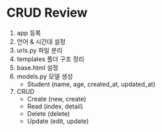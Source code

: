 # CRUD Review

1. app 등록
2. 언어 & 시간대 설정
3. urls.py 파일 분리
4. templates 폴더 구조 정리
5. base.html 설정
6. models.py 모델 생성
    - Student (name, age, created_at, updated_at)
7. CRUD
    - Create (new, create)
    - Read (index, detail)
    - Delete (delete)
    - Update (edit, update)
